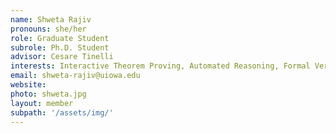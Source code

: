 ```yaml
---
name: Shweta Rajiv
pronouns: she/her
role: Graduate Student
subrole: Ph.D. Student
advisor: Cesare Tinelli
interests: Interactive Theorem Proving, Automated Reasoning, Formal Verification
email: shweta-rajiv@uiowa.edu
website:
photo: shweta.jpg
layout: member
subpath: '/assets/img/'
---
```

<!-- Write anything else here and it will be printed. -->
